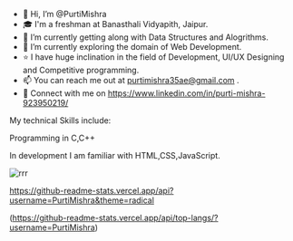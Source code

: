 - 👋 Hi, I’m @PurtiMishra
- 🎓 I'm a freshman at Banasthali Vidyapith, Jaipur.
- 👀 I’m currently getting along with Data Structures and Alogrithms.
- 🌱 I’m currently exploring the domain of Web Development.
- ⭐ I have huge inclination in the field of Development, UI/UX Designing and Competitive programming.
- 📫 You can reach me out at purtimishra35ae@gmail.com .
- 🤝 Connect with me on https://www.linkedin.com/in/purti-mishra-923950219/

My technical Skills include:


Programming in C,C++


In development I am familiar with HTML,CSS,JavaScript.


![rrr](https://user-images.githubusercontent.com/91051576/165360957-2de3d045-1424-4467-823f-5ed167b51612.gif)

https://github-readme-stats.vercel.app/api?username=PurtiMishra&theme=radical

(https://github-readme-stats.vercel.app/api/top-langs/?username=PurtiMishra)



